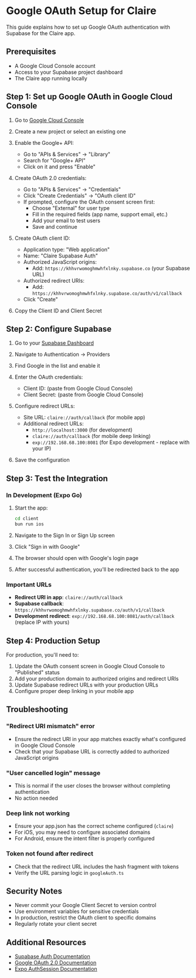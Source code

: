# Google OAuth Setup for Claire

This guide explains how to set up Google OAuth authentication with Supabase for the Claire app.

## Prerequisites

- A Google Cloud Console account
- Access to your Supabase project dashboard
- The Claire app running locally

## Step 1: Set up Google OAuth in Google Cloud Console

1. Go to [Google Cloud Console](https://console.cloud.google.com/)

2. Create a new project or select an existing one

3. Enable the Google+ API:
   - Go to "APIs & Services" → "Library"
   - Search for "Google+ API"
   - Click on it and press "Enable"

4. Create OAuth 2.0 credentials:
   - Go to "APIs & Services" → "Credentials"
   - Click "Create Credentials" → "OAuth client ID"
   - If prompted, configure the OAuth consent screen first:
     - Choose "External" for user type
     - Fill in the required fields (app name, support email, etc.)
     - Add your email to test users
     - Save and continue

5. Create OAuth client ID:
   - Application type: "Web application"
   - Name: "Claire Supabase Auth"
   - Authorized JavaScript origins:
     - Add: `https://khhvrwomoghmwhfxlnky.supabase.co` (your Supabase URL)
   - Authorized redirect URIs:
     - Add: `https://khhvrwomoghmwhfxlnky.supabase.co/auth/v1/callback`
   - Click "Create"

6. Copy the Client ID and Client Secret

## Step 2: Configure Supabase

1. Go to your [Supabase Dashboard](https://app.supabase.com/)

2. Navigate to Authentication → Providers

3. Find Google in the list and enable it

4. Enter the OAuth credentials:
   - Client ID: (paste from Google Cloud Console)
   - Client Secret: (paste from Google Cloud Console)

5. Configure redirect URLs:
   - Site URL: `claire://auth/callback` (for mobile app)
   - Additional redirect URLs:
     - `http://localhost:3000` (for development)
     - `claire://auth/callback` (for mobile deep linking)
     - `exp://192.168.68.100:8081` (for Expo development - replace with your IP)

6. Save the configuration

## Step 3: Test the Integration

### In Development (Expo Go)

1. Start the app:
   ```bash
   cd client
   bun run ios
   ```

2. Navigate to the Sign In or Sign Up screen

3. Click "Sign in with Google"

4. The browser should open with Google's login page

5. After successful authentication, you'll be redirected back to the app

### Important URLs

- **Redirect URI in app**: `claire://auth/callback`
- **Supabase callback**: `https://khhvrwomoghmwhfxlnky.supabase.co/auth/v1/callback`
- **Development redirect**: `exp://192.168.68.100:8081/auth/callback` (replace IP with yours)

## Step 4: Production Setup

For production, you'll need to:

1. Update the OAuth consent screen in Google Cloud Console to "Published" status
2. Add your production domain to authorized origins and redirect URIs
3. Update Supabase redirect URLs with your production URLs
4. Configure proper deep linking in your mobile app

## Troubleshooting

### "Redirect URI mismatch" error
- Ensure the redirect URI in your app matches exactly what's configured in Google Cloud Console
- Check that your Supabase URL is correctly added to authorized JavaScript origins

### "User cancelled login" message
- This is normal if the user closes the browser without completing authentication
- No action needed

### Deep link not working
- Ensure your app.json has the correct scheme configured (`claire`)
- For iOS, you may need to configure associated domains
- For Android, ensure the intent filter is properly configured

### Token not found after redirect
- Check that the redirect URL includes the hash fragment with tokens
- Verify the URL parsing logic in `googleAuth.ts`

## Security Notes

- Never commit your Google Client Secret to version control
- Use environment variables for sensitive credentials
- In production, restrict the OAuth client to specific domains
- Regularly rotate your client secret

## Additional Resources

- [Supabase Auth Documentation](https://supabase.com/docs/guides/auth/social-login/auth-google)
- [Google OAuth 2.0 Documentation](https://developers.google.com/identity/protocols/oauth2)
- [Expo AuthSession Documentation](https://docs.expo.dev/versions/latest/sdk/auth-session/)